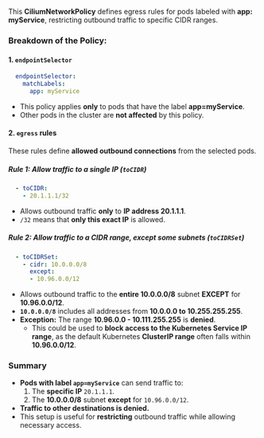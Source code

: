 This **CiliumNetworkPolicy** defines egress rules for pods labeled with **app: myService**, restricting outbound traffic to specific CIDR ranges.

### **Breakdown of the Policy:**

#### **1. `endpointSelector`**
```yaml
  endpointSelector:
    matchLabels:
      app: myService
```
- This policy applies **only** to pods that have the label **app=myService**.
- Other pods in the cluster are **not affected** by this policy.

#### **2. `egress` rules**
These rules define **allowed outbound connections** from the selected pods.

##### **Rule 1: Allow traffic to a single IP (`toCIDR`)**
```yaml
  - toCIDR:
    - 20.1.1.1/32
```
- Allows outbound traffic **only** to **IP address 20.1.1.1**.
- `/32` means that **only this exact IP** is allowed.

##### **Rule 2: Allow traffic to a CIDR range, except some subnets (`toCIDRSet`)**
```yaml
  - toCIDRSet:
    - cidr: 10.0.0.0/8
      except:
      - 10.96.0.0/12
```
- Allows outbound traffic to the **entire 10.0.0.0/8** subnet **EXCEPT** for **10.96.0.0/12**.
- **`10.0.0.0/8`** includes all addresses from **10.0.0.0 to 10.255.255.255**.
- **Exception:** The range **10.96.0.0 - 10.111.255.255** is **denied**.
  - This could be used to **block access to the Kubernetes Service IP range**, as the default Kubernetes **ClusterIP range** often falls within **10.96.0.0/12**.

### **Summary**
- **Pods with label `app=myService`** can send traffic to:
  1. The **specific IP** `20.1.1.1`.
  2. The **10.0.0.0/8** subnet **except** for `10.96.0.0/12`.
- **Traffic to other destinations is denied.**
- This setup is useful for **restricting** outbound traffic while allowing necessary access.